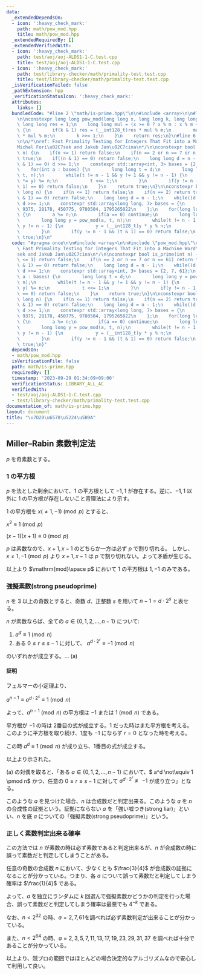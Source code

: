 ```yaml
---
data:
  _extendedDependsOn:
  - icon: ':heavy_check_mark:'
    path: math/pow_mod.hpp
    title: math/pow_mod.hpp
  _extendedRequiredBy: []
  _extendedVerifiedWith:
  - icon: ':heavy_check_mark:'
    path: test/aoj/aoj-ALDS1-1-C.test.cpp
    title: test/aoj/aoj-ALDS1-1-C.test.cpp
  - icon: ':heavy_check_mark:'
    path: test/library-checker/math/primality-test.test.cpp
    title: test/library-checker/math/primality-test.test.cpp
  _isVerificationFailed: false
  _pathExtension: hpp
  _verificationStatusIcon: ':heavy_check_mark:'
  attributes:
    links: []
  bundledCode: "#line 2 \"math/is-prime.hpp\"\n\n#include <array>\n\n#line 2 \"math/pow_mod.hpp\"\
    \n\nconstexpr long long pow_mod(long long x, long long k, long long m) {\n   \
    \ long long res = 1;\n    long long mul = (x >= 0 ? x % m : x % m + m);\n    while(k)\
    \ {\n        if(k & 1) res = (__int128_t)res * mul % m;\n        mul = (__int128_t)mul\
    \ * mul % m;\n        k >>= 1;\n    }\n    return res;\n}\n#line 6 \"math/is-prime.hpp\"\
    \n\n/*\nref: Fast Primality Testing for Integers That Fit into a Machine Word\n\
    Michal Fori\u02C7sek and Jakub Jan\u02C7cina\n*/\n\nconstexpr bool is_prime(int\
    \ n) {\n    if(n <= 1) return false;\n    if(n == 2 or n == 7 or n == 61) return\
    \ true;\n    if((n & 1) == 0) return false;\n    long long d = n - 1;\n    while((d\
    \ & 1) == 0) d >>= 1;\n    constexpr std::array<int, 3> bases = {2, 7, 61};\n\
    \    for(int a : bases) {\n        long long t = d;\n        long long y = pow_mod(a,\
    \ t, n);\n        while(t != n - 1 && y != 1 && y != n - 1) {\n            (y\
    \ *= y) %= n;\n            t <<= 1;\n        }\n        if(y != n - 1 && (t &\
    \ 1) == 0) return false;\n    }\n    return true;\n}\n\nconstexpr bool is_prime(long\
    \ long n) {\n    if(n <= 1) return false;\n    if(n == 2) return true;\n    if((n\
    \ & 1) == 0) return false;\n    long long d = n - 1;\n    while((d & 1) == 0)\
    \ d >>= 1;\n    constexpr std::array<long long, 7> bases = {\n        2, 325,\
    \ 9375, 28178, 450775, 9780504, 1795265022\n    };\n    for(long long a : bases)\
    \ {\n        a %= n;\n        if(a == 0) continue;\n        long long t = d;\n\
    \        long long y = pow_mod(a, t, n);\n        while(t != n - 1 && y != 1 &&\
    \ y != n - 1) {\n            y = (__int128_t)y * y % n;\n            t <<= 1;\n\
    \        }\n        if(y != n - 1 && (t & 1) == 0) return false;\n    }\n    return\
    \ true;\n}\n"
  code: "#pragma once\n\n#include <array>\n\n#include \"pow_mod.hpp\"\n\n/*\nref:\
    \ Fast Primality Testing for Integers That Fit into a Machine Word\nMichal Fori\u02C7\
    sek and Jakub Jan\u02C7cina\n*/\n\nconstexpr bool is_prime(int n) {\n    if(n\
    \ <= 1) return false;\n    if(n == 2 or n == 7 or n == 61) return true;\n    if((n\
    \ & 1) == 0) return false;\n    long long d = n - 1;\n    while((d & 1) == 0)\
    \ d >>= 1;\n    constexpr std::array<int, 3> bases = {2, 7, 61};\n    for(int\
    \ a : bases) {\n        long long t = d;\n        long long y = pow_mod(a, t,\
    \ n);\n        while(t != n - 1 && y != 1 && y != n - 1) {\n            (y *=\
    \ y) %= n;\n            t <<= 1;\n        }\n        if(y != n - 1 && (t & 1)\
    \ == 0) return false;\n    }\n    return true;\n}\n\nconstexpr bool is_prime(long\
    \ long n) {\n    if(n <= 1) return false;\n    if(n == 2) return true;\n    if((n\
    \ & 1) == 0) return false;\n    long long d = n - 1;\n    while((d & 1) == 0)\
    \ d >>= 1;\n    constexpr std::array<long long, 7> bases = {\n        2, 325,\
    \ 9375, 28178, 450775, 9780504, 1795265022\n    };\n    for(long long a : bases)\
    \ {\n        a %= n;\n        if(a == 0) continue;\n        long long t = d;\n\
    \        long long y = pow_mod(a, t, n);\n        while(t != n - 1 && y != 1 &&\
    \ y != n - 1) {\n            y = (__int128_t)y * y % n;\n            t <<= 1;\n\
    \        }\n        if(y != n - 1 && (t & 1) == 0) return false;\n    }\n    return\
    \ true;\n}"
  dependsOn:
  - math/pow_mod.hpp
  isVerificationFile: false
  path: math/is-prime.hpp
  requiredBy: []
  timestamp: '2023-09-29 01:34:09+09:00'
  verificationStatus: LIBRARY_ALL_AC
  verifiedWith:
  - test/aoj/aoj-ALDS1-1-C.test.cpp
  - test/library-checker/math/primality-test.test.cpp
documentation_of: math/is-prime.hpp
layout: document
title: "\u7D20\u6570\u5224\u5B9A"
---
```


## Miller–Rabin 素数判定法

$p$ を奇素数とする。

### $1$ の平方根

$p$ を法とした剰余において、$1$ の平方根として $-1,1$ が存在する。逆に、$-1,1$ 以外に $1$ の平方根が存在しないこと背理法により示す。

$1$ の平方根を $x (\neq 1,-1) \pmod p$ とすると、

$x^2 \equiv 1 \pmod p$

$(x-1)(x+1) \equiv 0 \pmod p$

$p$ は素数なので、$x+1,x-1$ のどちらか一方は必ず $p$ で割り切れる。
しかし、$x \neq 1,-1 \pmod p$ より $x+1,x-1$ は $p$ で割り切れない。よって矛盾が生じる。

以上より $\mathrm{mod}\space p$ において $1$ の平方根は $1, -1$ のみである。

### 強擬素数(strong pseudoprime)

$n$ を $3$ 以上の奇数とすると、奇数 $d$、正整数 $s$ を用いて $n-1 = d \cdot 2^s$ と表せる。 

$n$ が素数ならば、全ての $a \in \{0,1,2,...,n-1\}$ について:

1. $a^d \equiv 1 \pmod n$
2. ある $0 \leq r \leq s-1$ に対して、 $a^{d \cdot 2^r} \equiv -1 \pmod n$

のいずれかが成立する。... (a)

#### 証明
フェルマーの小定理より、

$a^{n-1} \equiv a^{d \cdot 2^{s}} \equiv 1 \pmod n$

よって、$a^{n-1} \pmod n$ の平方根は $-1$ または $1 \pmod n$ である。

平方根が $-1$ の時は 2番目の式が成立する。$1$ だった時はまた平方根を考える。このように平方根を取り続け、1度も $-1$ にならず $r=0$ となった時を考える。

この時 $a^d \equiv 1 \pmod n$ が成り立ち、1番目の式が成立する。

以上より示された。

(a) の対偶を取ると、「ある $a \in \{0,1,2,...,n-1\}$ において、$ a^d \not\equiv 1 \pmod n$ かつ、任意の $0 \leq r \leq s-1$ に対して $a^{d \cdot 2^r} \not\equiv -1$ が成り立つ」となる。

このような $a$ を見つけた場合、$n$ は合成数だと判定出来る。このような $a$ を $n$ の合成性の証拠という。証拠にならない $a$ を「強い嘘つき(strong liar)」といい、$n$ を底 $a$ についての「強擬素数(strong pseudoprime)」という。

### 正しく素数判定出来る確率

この方法では $n$ が素数の時は必ず素数であると判定出来るが、$n$ が合成数の時に誤って素数だと判定してしまうことがある。

任意の奇数の合成数 $n$ において、少なくとも $\frac{3}{4}$ が合成数の証拠になることが分かっている。つまり、各 $a$ について誤って素数だと判定してしまう確率は $\frac{1}{4}$ である。

よって、$a$ を独立にランダムに $k$ 回選んで強擬素数かどうかの判定を行った場合、誤って素数だと判定してしまう確率は最悪でも $4^{-k}$ である。

なお、$n < 2^{32}$ の時、$a=2,7,61$を調べれば必ず素数判定が出来ることが分かっている。

また、$n < 2^{64}$ の時、$a=2, 3, 5, 7, 11, 13, 17, 19, 23, 29, 31, 37$ を調べれば十分であることが分かっている。

以上より、競プロの範囲ではほとんどの場合決定的なアルゴリズムなので安心して利用して良い。
